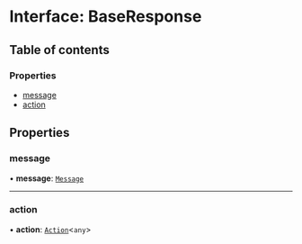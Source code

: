 # Interface: BaseResponse

## Table of contents

### Properties

- [message](BaseResponse.md#message)
- [action](BaseResponse.md#action)

## Properties

### message

• **message**: [`Message`](Message.md)

___

### action

• **action**: [`Action`](Action.md)<`any`\>
